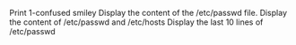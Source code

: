 Print 1-confused smiley
Display the content of the /etc/passwd file.
Display the content of /etc/passwd and /etc/hosts
Display the last 10 lines of /etc/passwd
